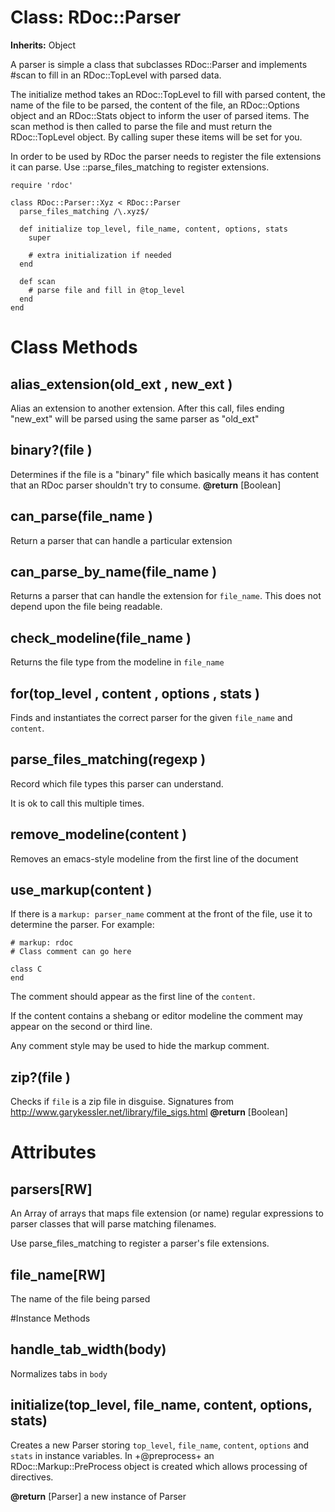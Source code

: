 # Class: RDoc::Parser
**Inherits:** Object
    

A parser is simple a class that subclasses RDoc::Parser and implements #scan
to fill in an RDoc::TopLevel with parsed data.

The initialize method takes an RDoc::TopLevel to fill with parsed content, the
name of the file to be parsed, the content of the file, an RDoc::Options
object and an RDoc::Stats object to inform the user of parsed items.  The scan
method is then called to parse the file and must return the RDoc::TopLevel
object.  By calling super these items will be set for you.

In order to be used by RDoc the parser needs to register the file extensions
it can parse.  Use ::parse_files_matching to register extensions.

    require 'rdoc'

    class RDoc::Parser::Xyz < RDoc::Parser
      parse_files_matching /\.xyz$/

      def initialize top_level, file_name, content, options, stats
        super

        # extra initialization if needed
      end

      def scan
        # parse file and fill in @top_level
      end
    end


# Class Methods
## alias_extension(old_ext , new_ext ) [](#method-c-alias_extension)
Alias an extension to another extension. After this call, files ending
"new_ext" will be parsed using the same parser as "old_ext"
## binary?(file ) [](#method-c-binary?)
Determines if the file is a "binary" file which basically means it has content
that an RDoc parser shouldn't try to consume.
**@return** [Boolean] 

## can_parse(file_name ) [](#method-c-can_parse)
Return a parser that can handle a particular extension
## can_parse_by_name(file_name ) [](#method-c-can_parse_by_name)
Returns a parser that can handle the extension for `file_name`.  This does not
depend upon the file being readable.
## check_modeline(file_name ) [](#method-c-check_modeline)
Returns the file type from the modeline in `file_name`
## for(top_level , content , options , stats ) [](#method-c-for)
Finds and instantiates the correct parser for the given `file_name` and
`content`.
## parse_files_matching(regexp ) [](#method-c-parse_files_matching)
Record which file types this parser can understand.

It is ok to call this multiple times.
## remove_modeline(content ) [](#method-c-remove_modeline)
Removes an emacs-style modeline from the first line of the document
## use_markup(content ) [](#method-c-use_markup)
If there is a `markup: parser_name` comment at the front of the file, use it
to determine the parser.  For example:

    # markup: rdoc
    # Class comment can go here

    class C
    end

The comment should appear as the first line of the `content`.

If the content contains a shebang or editor modeline the comment may appear on
the second or third line.

Any comment style may be used to hide the markup comment.
## zip?(file ) [](#method-c-zip?)
Checks if `file` is a zip file in disguise.  Signatures from
http://www.garykessler.net/library/file_sigs.html
**@return** [Boolean] 

# Attributes
## parsers[RW] [](#attribute-c-parsers)
An Array of arrays that maps file extension (or name) regular expressions to
parser classes that will parse matching filenames.

Use parse_files_matching to register a parser's file extensions.

## file_name[RW] [](#attribute-i-file_name)
The name of the file being parsed


#Instance Methods
## handle_tab_width(body) [](#method-i-handle_tab_width)
Normalizes tabs in `body`

## initialize(top_level, file_name, content, options, stats) [](#method-i-initialize)
Creates a new Parser storing `top_level`, `file_name`, `content`, `options`
and `stats` in instance variables.  In +@preprocess+ an
RDoc::Markup::PreProcess object is created which allows processing of
directives.

**@return** [Parser] a new instance of Parser

